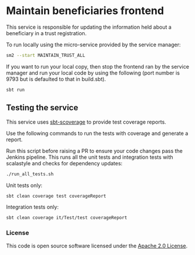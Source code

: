 # Maintain beneficiaries frontend

This service is responsible for updating the information held about a beneficiary in a trust registration.

To run locally using the micro-service provided by the service manager:

```bash
sm2 --start MAINTAIN_TRUST_ALL
```

If you want to run your local copy, then stop the frontend ran by the service manager and run your local code by using the following (port number is 9793 but is defaulted to that in build.sbt).

`sbt run`

## Testing the service

This service uses [sbt-scoverage](https://github.com/scoverage/sbt-scoverage) to
provide test coverage reports.

Use the following commands to run the tests with coverage and generate a report.

Run this script before raising a PR to ensure your code changes pass the Jenkins pipeline. This runs all the unit tests and integration tests with scalastyle and checks for dependency updates:
```bash
./run_all_tests.sh
```

Unit tests only:
```bash
sbt clean coverage test coverageReport
```

Integration tests only:
```bash
sbt clean coverage it/Test/test coverageReport
```

### License

This code is open source software licensed under the [Apache 2.0 License]("http://www.apache.org/licenses/LICENSE-2.0.html").
